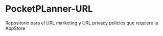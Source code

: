 # PocketPLanner-URL
Repositorio para el URL marketing y URL privacy policies que requiere la AppStore
